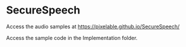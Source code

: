 # SecureSpeech
Access the audio samples at https://pixelable.github.io/SecureSpeech/

Access the sample code in the Implementation folder.

